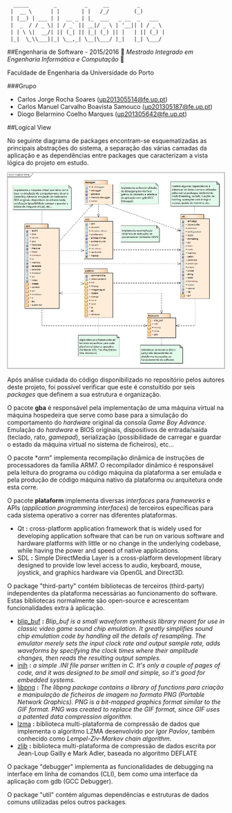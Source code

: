 ```
  _____        _         _     __         _        
 |  __ \      | |       | |   /_/        (_)       
 | |__) | ___ | |  __ _ | |_  ___   _ __  _   ___  
 |  _  / / _ \| | / _` || __|/ _ \ | '__|| | / _ \ 
 | | \ \|  __/| || (_| || |_| (_) || |   | || (_) |
 |_|  \_\\___||_| \__,_| \__|\___/ |_|   |_| \___/ 
 ```
##Engenharia de Software - 2015/2016
:floppy_disk:  *Mestrado Integrado em Engenharia Informática e Computação*   :floppy_disk:

Faculdade de Engenharia da Universidade do Porto

###Grupo
* Carlos Jorge Rocha Soares (up201305514@fe.up.pt)
* Carlos Manuel Carvalho Boavista Samouco (up201305187@fe.up.pt)
* Diogo Belarmino Coelho Marques (up201305642@fe.up.pt)

##Logical View

No seguinte diagrama de packages encontram-se esquematizadas as principais abstrações do sistema, a separação das várias camadas da aplicação e as dependências entre packages que caracterizam a vista lógica do projeto em estudo.

![](Assignment3/logical-view.png)

Após análise cuidada do código disponibilizado no repositório pelos autores deste projeto, foi possível verificar que este é constuitído por seis *packages* que definem a sua estrutura e organização.

O pacote **gba** é responsável pela implementação de uma máquina virtual na máquina hospedeira que serve como base para a simulação do comportamento do *hardware* original da consola *Game Boy Advance*. Emulação do *hardware* e BIOS originais, dispositivos de entrada/saída (teclado, rato, *gamepad*), serialização (possibilidade de carregar e guardar o estado da máquina virtual no sistema de ficheiros), etc...

O pacote **arm*" implementa recompilação dinâmica de instruções de processadores da família ARM7.
O recompilador dinâmico é responsável pela leitura do programa ou código máquina da plataforma a ser emulada e pela produção de código máquina nativo da plataforma ou arquitetura onde esta corre.

O pacote **plataform** implementa diversas *interfaces* para *frameworks* e APIs (*application programming interfaces*) de terceiros específicas para cada sistema operativo a correr nas diferentes plataformas.
- Qt **:** cross-platform application framework that is widely used for developing application software that can be run on various software and hardware platforms with little or no change in the underlying codebase, while having the power and speed of native applications.
- SDL **:** Simple DirectMedia Layer is a cross-platform development library designed to provide low level access to audio, keyboard, mouse, joystick, and graphics hardware via OpenGL and Direct3D.


O package "third-party" contém bibliotecas de terceiros (third-party) independentes da plataforma necessárias ao funcionamento do software. Estas bibliotecas normalmente são open-source e acrescentam funcionalidades extra à aplicação.
- [blip_buf](https://code.google.com/p/blip-buf/) **:** *Blip_buf is a small waveform synthesis library meant for use in classic video game sound chip emulation. It greatly simplifies sound chip emulation code by handling all the details of resampling. The emulator merely sets the input clock rate and output sample rate, adds waveforms by specifying the clock times where their amplitude changes, then reads the resulting output samples.*
- [inih](https://github.com/benhoyt/inih) **:** *a simple .INI file parser written in C. It's only a couple of pages of code, and it was designed to be small and simple, so it's good for embedded systems.*
- [libpng](http://www.libpng.org/pub/png/libpng.html) **:** *The libpng package contains a library of functions para criação e manipulação de ficheiros de imagem no formato PNG (Portable Network Graphics). PNG is a bit-mapped graphics format similar to the GIF format. PNG was created to replace the GIF format, since GIF uses a patented data compression algorithm.*
- [lzma](http://www.7-zip.org/sdk.html) **:** biblioteca multi-plataforma de compressão de dados que implementa o algoritmo LZMA desenvolvido por *Igor Pavlov*, também conhecido como *Lempel-Ziv-Markov chain algorithm*.
- [zlib](http://www.zlib.net) **:** biblioteca multi-plataforma de compressão de dados escrita por Jean-Loup Gailly e Mark Adler, baseada no algoritmo DEFLATE

O package "debugger" implementa as funcionalidades de debugging na interface em linha de comandos (CLI), bem como uma interface da aplicação com gdb (GCC Debugger).

O package "util" contém algumas dependências e estruturas de dados comuns utilizadas pelos outros packages.
